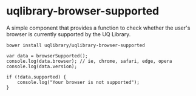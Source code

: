# uqlibrary-browser-supported

A simple component that provides a function to check whether the user's browser is currently supported by the UQ
Library.

```bower install uqlibrary/uqlibrary-browser-supported```

```
var data = browserSupported();
console.log(data.browser); // ie, chrome, safari, edge, opera
console.log(data.version);

if (!data.supported) {
    console.log("Your browser is not supported");
}
```